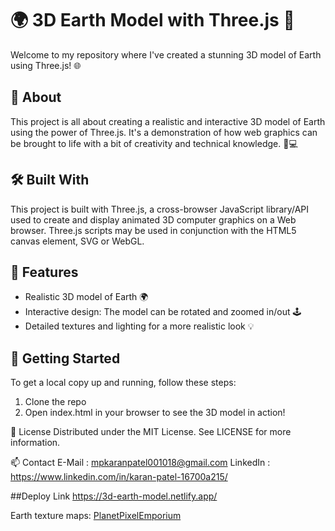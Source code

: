 # 🌍 3D Earth Model with Three.js 🚀

Welcome to my repository where I've created a stunning 3D model of Earth using Three.js! 🌐

## 📖 About

This project is all about creating a realistic and interactive 3D model of Earth using the power of Three.js. It's a demonstration of how web graphics can be brought to life with a bit of creativity and technical knowledge. 🎨💻

## 🛠️ Built With

This project is built with Three.js, a cross-browser JavaScript library/API used to create and display animated 3D computer graphics on a Web browser. Three.js scripts may be used in conjunction with the HTML5 canvas element, SVG or WebGL. 

## 🌟 Features

- Realistic 3D model of Earth 🌍
- Interactive design: The model can be rotated and zoomed in/out 🕹️
- Detailed textures and lighting for a more realistic look 💡

## 🚀 Getting Started

To get a local copy up and running, follow these steps:

1. Clone the repo
2. Open index.html in your browser to see the 3D model in action!

📝 License
Distributed under the MIT License. See LICENSE for more information.

📫 Contact
E-Mail : mpkaranpatel001018@gmail.com
LinkedIn : https://www.linkedin.com/in/karan-patel-16700a215/

##Deploy Link
https://3d-earth-model.netlify.app/

Earth texture maps: [PlanetPixelEmporium](https://planetpixelemporium.com/earth.html)
